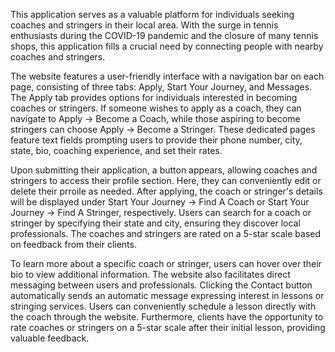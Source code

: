 This application serves as a valuable platform for individuals seeking coaches and stringers in their local area. With the surge in tennis enthusiasts during the COVID-19 pandemic and the closure of many tennis shops, this application fills a crucial need by connecting people with nearby coaches and stringers. 

The website features a user-friendly interface with a navigation bar on each page, consisting of three tabs: Apply, Start Your Journey, and Messages. The Apply tab provides options for individuals interested in becoming coaches or stringers. If someone wishes to apply as a coach, they can navigate to Apply -> Become a Coach, while those aspiring to become stringers can choose Apply -> Become a Stringer. These dedicated pages feature text fields prompting users to provide their phone number, city, state, bio, coaching experience, and set their rates.

Upon submitting their application, a button appears, allowing coaches and stringers to access their profile section. Here, they can conveniently edit or delete their prroile as needed. After applying, the coach or stringer's details will be displayed under Start Your Journey -> Find A Coach or Start Your Journey -> Find A Stringer, respectively. Users can search for a coach or stringer by specifying their state and city, ensuring they discover local professionals. The coaches and stringers are rated on a 5-star scale based on feedback from their clients.

To learn more about a specific coach or stringer, users can hover over their bio to view additional information. The website also facilitates direct messaging between users and professionals. Clicking the Contact button automatically sends an automatic message expressing interest in lessons or stringing services. Users can conveniently schedule a lesson directly with the coach through the website. Furthermore, clients have the opportunity to rate coaches or stringers on a 5-star scale after their initial lesson, providing valuable feedback.
